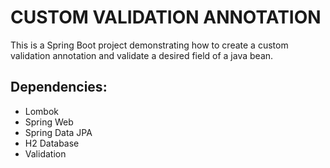 # CUSTOM VALIDATION ANNOTATION
This is a Spring Boot project demonstrating how to create a custom validation annotation and validate a desired field of a java bean.


## Dependencies:
* Lombok
* Spring Web
* Spring Data JPA
* H2 Database
* Validation
